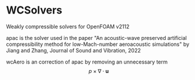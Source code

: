 # WCSolvers
Weakly compressible solvers for OpenFOAM v2112

apac is the solver used in the paper 
"An acoustic-wave preserved artificial compressibility method for low-Mach-number aeroacoustic simulations" by Jiang and Zhang, Journal of Sound and Vibration, 2022

wcAero is an correction of apac by removing an unnecessary term $$p \times \nabla \cdot \bm{u}$$
